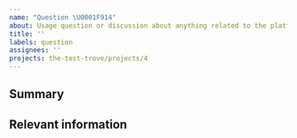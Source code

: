 ```yaml
---
name: "Question \U0001F914"
about: Usage question or discussion about anything related to the platform
title: ''
labels: question
assignees: ''
projects: the-test-trove/projects/4
---
```


<!--
  To make it easier for us to help you, please include as much useful information as possible.

  Before opening a new issue, please search existing issues https://github.com/the-test-trove/the-test-trove-ui/issues
-->

## Summary

<!-- Provide a short summary -->

## Relevant information

<!-- Provide as much useful information as you can -->
